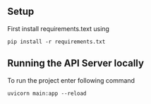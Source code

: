 ## Setup 
First install requirements.text using

```pip install -r requirements.txt```

## Running the API Server locally
To run the project enter following command

```uvicorn main:app --reload```
